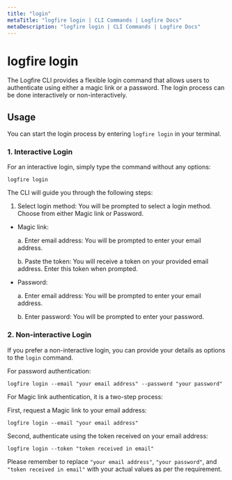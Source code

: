 ```yaml
---
title: "login"
metaTitle: "logfire login | CLI Commands | Logfire Docs"
metaDescription: "logfire login | CLI Commands | Logfire Docs"
---
```


# logfire login

The Logfire CLI provides a flexible login command that allows users to authenticate using either a magic link or a password. The login process can be done interactively or non-interactively.

## Usage

You can start the login process by entering `logfire login` in your terminal.

### 1. Interactive Login

For an interactive login, simply type the command without any options:

```terminal
logfire login
```

The CLI will guide you through the following steps:

1. Select login method: You will be prompted to select a login method. Choose from either Magic link or Password.

- Magic link:

  a. Enter email address: You will be prompted to enter your email address.

  b. Paste the token: You will receive a token on your provided email address. Enter this token when prompted.

- Password:

  a. Enter email address: You will be prompted to enter your email address.

  b. Enter password: You will be prompted to enter your password.

### 2. Non-interactive Login

If you prefer a non-interactive login, you can provide your details as options to the `login` command.

For password authentication:

```terminal
logfire login --email "your email address" --password "your password"
```

For Magic link authentication, it is a two-step process:

First, request a Magic link to your email address:

```terminal
logfire login --email "your email address"
```

Second, authenticate using the token received on your email address:

```terminal
logfire login --token "token received in email"
```

Please remember to replace `"your email address"`, `"your password"`, and `"token received in email"` with your actual values as per the requirement.